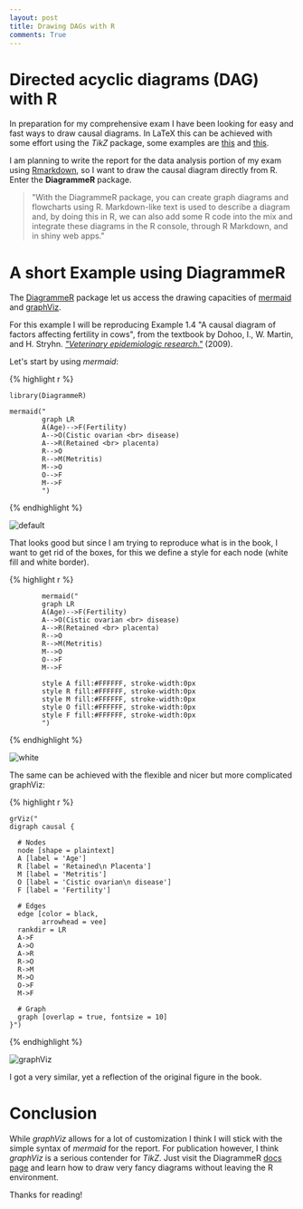 ```yaml
---
layout: post 
title: Drawing DAGs with R
comments: True
---
```


# Directed acyclic diagrams (DAG) with R

In preparation for my comprehensive exam I have been looking for easy and fast ways to draw causal diagrams. In LaTeX this can be achieved with some effort using the *TikZ* package, some examples are [this](https://uponthepeople.wordpress.com/2012/03/16/coding-dags-in-latex/) and [this](http://www.konstantinkashin.com/blog/2013/06/19/dags-in-latex/).

I am planning to write the report for the data analysis portion of my exam using [Rmarkdown](http://rmarkdown.rstudio.com/), so I want to draw the causal diagram directly from R. Enter the **DiagrammeR** package.

> "With the DiagrammeR package, you can create graph diagrams and flowcharts using R. Markdown-like text is used to describe a diagram and, by doing this in R, we can also add some R code into the mix and integrate these diagrams in the R console, through R Markdown, and in shiny web apps."

# A short Example using DiagrammeR

The [DiagrammeR](https://github.com/rich-iannone/DiagrammeR) package let us access the drawing capacities of [mermaid](http://knsv.github.io/mermaid) and [graphViz](http://www.graphviz.org).

For this example I will be reproducing Example 1.4 "A causal diagram of factors affecting fertility in cows", from the textbook by Dohoo, I., W. Martin, and H. Stryhn. [*"Veterinary epidemiologic research."*](http://www.amazon.ca/Veterinary-Epidemiologic-Research-Ian-Dohoo/dp/B009YW4ITO) (2009).

Let's start by using *mermaid*:

{% highlight r %}	

	library(DiagrammeR)

	mermaid("
	        graph LR
	        A(Age)-->F(Fertility)
	        A-->O(Cistic ovarian <br> disease)
	        A-->R(Retained <br> placenta)
	        R-->O
	        R-->M(Metritis)
	        M-->O
	        O-->F
	        M-->F
	        ")
{% endhighlight %}	

![default](https://dl.dropboxusercontent.com/u/128600/posts/Screenshot%202015-03-31%2016.14.09.png)

That looks good but since I am trying to reproduce what is in the book, I want to get rid of the boxes, for this we define a style for each node (white fill and white border).

{% highlight r %}	

	        mermaid("
	        graph LR
	        A(Age)-->F(Fertility)
	        A-->O(Cistic ovarian <br> disease)
	        A-->R(Retained <br> placenta)
	        R-->O
	        R-->M(Metritis)
	        M-->O
	        O-->F
	        M-->F
	
	        style A fill:#FFFFFF, stroke-width:0px
	        style R fill:#FFFFFF, stroke-width:0px
	        style M fill:#FFFFFF, stroke-width:0px
	        style O fill:#FFFFFF, stroke-width:0px
	        style F fill:#FFFFFF, stroke-width:0px
	        ")

{% endhighlight %}

![white](https://dl.dropboxusercontent.com/u/128600/posts/Screenshot%202015-03-31%2016.14.53.png)

The same can be achieved with the flexible and nicer but more complicated graphViz:

{% highlight r %}

	grViz("
	digraph causal {
	
	  # Nodes
	  node [shape = plaintext]
	  A [label = 'Age']
	  R [label = 'Retained\n Placenta']
	  M [label = 'Metritis']
	  O [label = 'Cistic ovarian\n disease']
	  F [label = 'Fertility']
	  
	  # Edges
	  edge [color = black,
	        arrowhead = vee]
	  rankdir = LR
	  A->F
	  A->O
	  A->R
	  R->O
	  R->M
	  M->O
	  O->F
	  M->F
	  
	  # Graph
	  graph [overlap = true, fontsize = 10]
	}")

{% endhighlight %}	

![graphViz](https://dl.dropboxusercontent.com/u/128600/posts/Screenshot%202015-03-31%2016.15.30.png)

I got a very similar, yet a reflection of the original figure in the book.

# Conclusion

While *graphViz* allows for a lot of customization I think I will stick with the simple syntax of *mermaid* for the report. For publication however, I think *graphViz* is a serious contender for *TikZ*. Just visit the DiagrammeR [docs page](http://rich-iannone.github.io/DiagrammeR/docs.html) and learn how to draw very fancy diagrams without leaving the R environment.


Thanks for reading!
